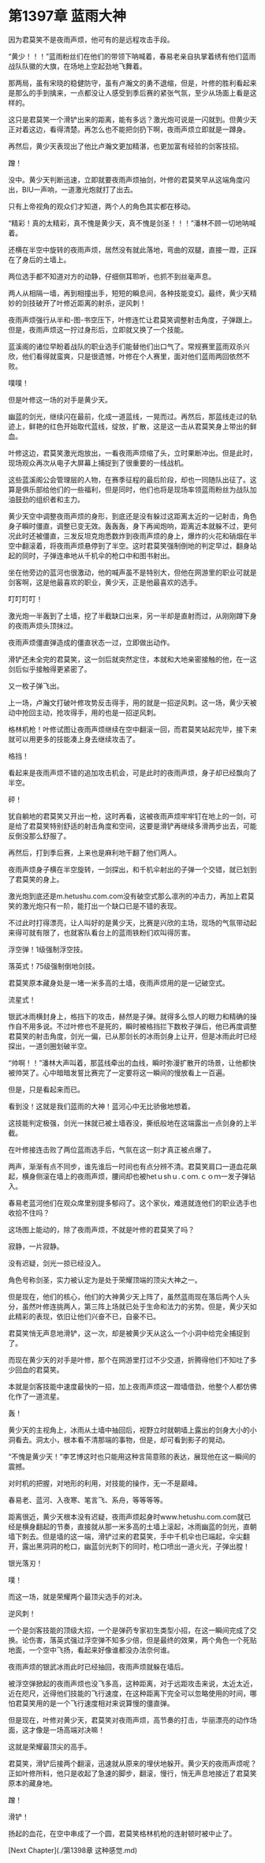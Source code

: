 # 第1397章 蓝雨大神

因为君莫笑不是夜雨声烦，他可有的是远程攻击手段。

“黄少！！！”蓝雨粉丝们在他们的带领下呐喊着，春易老亲自执掌着绣有他们蓝雨战队队徽的大旗，在场地上空起劲地飞舞着。

那两局，虽有宋晓的稳健防守，虽有卢瀚文的勇不退缩，但是，叶修的胜利看起来是那么的手到擒来，一点都没让人感受到季后赛的紧张气氛，至少从场面上看是这样的。

这只是君莫笑一个滑铲出来的距离，能有多远？激光炮可说是一闪就到。但黄少天正对着这边，看得清楚。再怎么也不能把剑扔下啊，夜雨声烦立即就是一蹲身。

再然后，黄少天表现出了他比卢瀚文更加精湛，也更加富有经验的剑客技招。

蹭！

没中。黄少天判断迅速，立即就要夜雨声烦抽剑，叶修的君莫笑早从这端角度闪出，BIU一声响，一道激光炮就打了出去。

只有上帝视角的观众们才知道，两个人的角色其实都在移动。

“精彩！真的太精彩，真不愧是黄少天，真不愧是剑圣！！！”潘林不顾一切地呐喊着。

还横在半空中旋转的夜雨声烦，居然没有就此落地，弯曲的双腿，直接一蹬，正踩在了身后的土墙上。

两位选手都不知道对方的动静，仔细侧耳聆听，也抓不到丝毫声息。

两人从相隔一墙，再到相撞出手，短短的瞬息间，各种技能变幻。最终，黄少天精妙的剑技破开了叶修近距离的射杀，逆风刺！

夜雨声烦强行从半和-图-书空压下，叶修连忙让君莫笑调整射击角度，子弹跟上。但是，夜雨声烦这一拧过身形后，立即就又换了一个技能。

蓝溪阁的诸位早盼着战队的职业选手们能替他们出口气了。常规赛里蓝雨双杀兴欣，他们看得就蛮爽，只是很遗憾，叶修在个人赛里，面对他们蓝雨两回依然不败。

噗噗！

但是叶修这一场的对手是黄少天。

幽蓝的剑光，继续闪在最前，化成一道蓝线，一晃而过。再然后，那蓝线走过的轨迹上，鲜艳的红色开始取代蓝线，绽放，扩散，这是这一击从君莫笑身上带出的鲜血。

叶修这边，君莫笑激光炮放出，一看夜雨声烦缩了头，立时果断冲出。但是此时，现场观众再次从电子大屏幕上捕捉到了很重要的一线战机。

这些蓝溪阁公会管理层的人物，在赛季征程的最后阶段，却也一同随队出征了。这算是俱乐部给他们的一些福利，但是同时，他们也将是现场率领蓝雨粉丝为战队加油鼓劲的组织者和主力。

黄少天空中调整夜雨声烦的身形，到底还是没有躲过这距离太近的一记射击，角色身子瞬时僵直，调整已变无效。轰轰轰，身下再闻炮响，距离近本就躲不过，更何况此时还被僵直，三发反坦克炮悉数炸到夜雨声烦的身上，爆炸的火花和硝烟在半空中翻滚着，将夜雨声烦悬停到了半空。这时君莫笑强制倒地的判定早过，翻身站起的同时，子弹连串地从千机伞的枪口中和图书射出。

坐在他旁边的蓝河也很激动，他的喊声虽不是特别大，但他在网游里的职业可就是剑客啊，这是他最喜欢的职业，黄少天，正是他最喜欢的选手。

叮叮叮叮！

激光炮一半轰到了土墙，挖了半截缺口出来，另一半却是直射而过，从刚刚蹲下身的夜雨声烦头顶抹过。

夜雨声烦僵直弹造成的僵直状态一过，立即做出动作。

滑铲还未全完的君莫笑，这一剑后就突然定住，本就和大地亲密接触的他，在一这剑后似乎接触得更紧密了。

又一枚子弹飞出。

上一场，卢瀚文打破叶修攻势反击得手，用的就是一招逆风刺。这一场，黄少天被动中抢回主动，抢攻得手，用的也是一招逆风刺。

格林机枪！叶修试图让夜雨声烦继续在空中翻滚一回，而君莫笑站起完毕，接下来就可以用更多的技能凑上身去继续攻击了。

格挡！

看起来是夜雨声烦不错的追加攻击机会，可是此时的夜雨声烦，身子却已经飘向了半空。

砰！

犹自躺地的君莫笑又开出一枪，这时再看，这被夜雨声烦牢牢钉在地上的一剑，可是给了君莫笑特别舒适的射击角度和空间，这要是滑铲再继续多滑两步出去，可能反倒没那么舒服了。

再然后，打到季后赛，上来也是麻利地干翻了他们两人。

夜雨声烦身子横在半空旋转，一剑探出，和千机伞射出的子弹一个交错，就已划到了君莫笑的身上。

激光炮到底还是m.hetushu.com.com没有破空式那么凛冽的冲击力，再加上君莫笑的激光炮只有一阶，能打出一个缺口已是不错的表现。

不过此时打得漂亮，让人叫好的是黄少天，比赛是兴欣的主场，现场的气氛带动起来得可就有限了，也就客队看台上的蓝雨铁粉们欢叫得厉害。

浮空弹！1级强制浮空技。

落英式！75级强制倒地剑技。

君莫笑原本藏身处是一堵一米多高的土墙，夜雨声烦用的是一记破空式。

流星式！

银武冰雨横封身上，格挡下的攻击，赫然是子弹。就得多么惊人的眼力和精确的操作自不用多说。不过叶修也不是死的，瞬时被格挡拦下数枚子弹后，他已再度调整君莫笑的射击角度，剑光一偏，已从那剑长的冰雨剑身上让开，但是冰雨此时已经探出，一道剑圈划破半空。

“帅啊！！”潘林大声叫着，那蓝线牵出的血线，瞬时弥漫扩散开的场景，让他都快被帅哭了。心中暗暗发誓比赛完了一定要将这一瞬间的慢放看上一百遍。

但是，只是看起来而已。

看到没！这就是我们蓝雨的大神！蓝河心中无比骄傲地想着。

这技能判定极强，剑光一抹就已被土墙吞没，撕纸般地在这端露出一点剑身的上半截。

在叶修接连击败了两位蓝雨选手后，气氛在这一刻才真正被点爆了。

两声，渐渐有点不同步，谁先谁后一时间也有点分辨不清。君莫笑肩口一道血花飙起，横身侧滚在墙上的夜雨声烦，腰间却也被hetｕshｕ.ｃoｍ.ｃｏｍ一发子弹钻入。

春易老蓝河他们在观众席里别提多郁闷了。这个家伙，难道就连他们的职业选手也收拾不住吗？

这场图上能动的，除了夜雨声烦，不就是叶修的君莫笑了吗？

寂静，一片寂静。

没有迟疑，剑光一掠已经没入。

角色号称剑圣，实力被认定为是处于荣耀顶端的顶尖大神之一。

但是现在，他们的核心，他们的大神黄少天上阵了，虽然蓝雨现在落后两个人头分，虽然叶修连挑两人，第三阵上场就已处于生命和法力的劣势。但是，黄少天如此精彩的表现，依旧让他们兴奋不已，自豪不已。

君莫笑悄无声息地滑铲，这一次，却是被黄少天从这么一个小洞中给完全捕捉到了。

而现在黄少天的对手是叶修，那个在网游里打过不少交道，折腾得他们不知吐了多少回血的君莫笑。

本就是剑客技能中速度最快的一招，加上夜雨声烦这一蹬墙借劲，他整个人都仿佛化作了一道流星。

轰！

黄少天的主视角上，冰雨从土墙中抽回后，视野立时就朝墙上露出的剑身大小的小洞看去。洞太小，根本看不清那端的事物，但是，却可看到影子的晃动。

“不愧是黄少天！”李艺博这时也只能用这种言简意赅的表达，展现他在这一瞬间的震撼。

对时机的把握，对地形的利用，对技能的操作，无一不是巅峰。

春易老、蓝河、入夜寒、笔言飞、系舟，等等等等。

距离很近，黄少天根本没有迟疑，夜雨声烦起身时www.hetushu.com.com就已经是横身翻起的节奏，直接就从那一米多高的土墙上滚起，冰雨幽蓝的剑光，直朝墙下刺去。但是墙的这一端，滑铲过来的君莫笑，手中千机伞也已端起，伞尖翻开，露出黑洞洞的枪口，幽蓝剑光刺下的同时，枪口喷出一道火光，子弹出膛！

银光落刃！

噗！

而这一场，就是荣耀两个最顶尖选手的对决。

逆风刺！

一个是剑客技能的顶级大招，一个是弹药专家初生类型小招，在这一瞬间完成了交换。论伤害，落英式强过浮空弹不知多少倍，但是最终的效果，两个角色一个死贴地面，一个空中飞扬，看起来好像谁都没办法奈何谁。

夜雨声烦的银武冰雨此时已经抽回，夜雨声烦就躲在墙后。

被浮空弹掀起的夜雨声烦也没飞多高，这种距离，对于远距攻击来说，太近太近，近在咫尺，近得他们技能的飞行速度，在这种距离下完全可以忽略使用的时间，哪怕君莫笑用的是一个飞行速度相对来说算慢的僵直弹。

但是现在，叶修对黄少天，君莫笑对夜雨声烦，高节奏的打击，华丽漂亮的动作场面，这才像是一场高端对决嘛！

这就是荣耀最顶尖的高手。

君莫笑，滑铲后接两个翻滚，迅速就从原来的埋伏地躲开。黄少天的夜雨声烦呢？正如叶修所料，他只是收起了急速的脚步，翻滚，慢行，悄无声息地接近了君莫笑原本的藏身地。

蹭！

滑铲！

扬起的血花，在空中串成了一个圆，君莫笑格林机枪的连射顿时被中止了。



[Next Chapter](./第1398章 这种感觉.md)